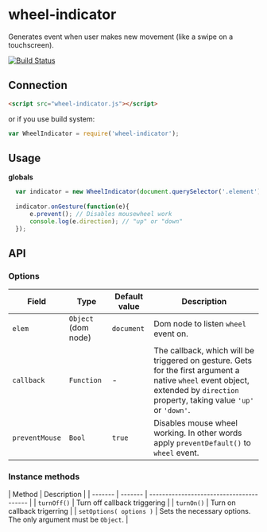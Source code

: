 # wheel-indicator
Generates event when user makes new movement (like a swipe on a touchscreen).

[![Build Status][travis-image]][travis-url]

## Connection
```html
<script src="wheel-indicator.js"></script>
```
or if you use build system:
```javascript
var WheelIndicator = require('wheel-indicator');
```

## Usage
**globals**  
```javascript
  var indicator = new WheelIndicator(document.querySelector('.element'));
  
  indicator.onGesture(function(e){
      e.prevent(); // Disables mousewheel work
      console.log(e.direction); // "up" or "down"
  });
```

[travis-url]: http://travis-ci.org/Promo/wheel-indicator
[travis-image]: http://img.shields.io/travis/Promo/wheel-indicator.svg?branch=master&style=flat

## API

### Options
| Field | Type | Default value | Description |
| ------- | ------- | ----------- | ---------------------------------------- |
| `elem` | `Object` (dom node) | `document` | Dom node to listen `wheel` event on. |
| `callback` | `Function` | - | The callback, which will be triggered on gesture. Gets for the first argument a native `wheel` event object, extended by `direction` property, taking value `'up'` or `'down'`. |
| `preventMouse` | `Bool` | `true` | Disables mouse wheel working. In other words apply `preventDefault()` to `wheel` event. | 

### Instance methods

| Method | Description |
| ------- | ------- | ---------------------------------------- |
| `turnOff()` | Turn off callback triggering |
| `turnOn()` | Turn on callback trigerring |
| `setOptions( options )` | Sets the necessary options. The only argument must be `Object`. |
